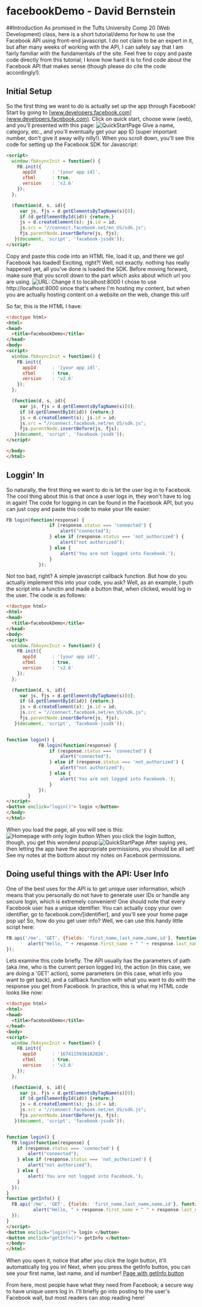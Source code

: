 # facebookDemo - David Bernstein

##Introduction
As promised in the Tufts University Comp 20 (Web Development) class, here is a short tutorial/demo for how to use the Facebook API using front-end javascript. I do not claim to be an expert in it, but after many weeks of working with the API, I can safely say that I am fairly familiar with the fundamentals of the site. Feel free to copy and paste code directly from this tutorial; I know how hard it is to find code about the Facebook API that makes sense (though please do cite the code accordingly!).

## Initial Setup
So the first thing we want to do is actually set up the app through Facebook! Start by going to [www.developers.facebook.com](www.developers.facebook.com). Click on quick start, choose www (web), and you'll presented with this page: ![QuickStartPage](https://github.com/davidrocks88/facebookDemo/blob/master/QuickStartPage.png?raw=true) Give a name, category, etc., and you'll eventually get your app ID (super important number, don't give it away willy nilly!). When you scroll down, you'll see this code for setting up the Facebook SDK for Javascript:

```html
<script>
  window.fbAsyncInit = function() {
    FB.init({
      appId      : '[your app id]',
      xfbml      : true,
      version    : 'v2.6'
    });
  };

  (function(d, s, id){
     var js, fjs = d.getElementsByTagName(s)[0];
     if (d.getElementById(id)) {return;}
     js = d.createElement(s); js.id = id;
     js.src = "//connect.facebook.net/en_US/sdk.js";
     fjs.parentNode.insertBefore(js, fjs);
   }(document, 'script', 'facebook-jssdk'));
</script>
```

Copy and paste this code into an HTML file, load it up, and there we go! Facebook has loaded! Exciting, right?! Well, not exactly. nothing has really happened yet, all you've done is loaded the SDK. Before moving forward, make sure that you scroll down to the part which asks about which url you are using. ![URL: Change it to localhost:8000](https://github.com/davidrocks88/facebookDemo/blob/master/URL.png?raw=true) I chose to use http://localhost:8000 since that's where I'm hosting my content, but when you are actually hosting content on a website on the web, change this url!

So far, this is the HTML I have:
```html
<!doctype html> 
<html>
<head>
  <title>facebookDemo</title>
</head>
<body>
<script>
  window.fbAsyncInit = function() {
    FB.init({
      appId      : '[your app id]',
      xfbml      : true,
      version    : 'v2.6'
    });
  };

  (function(d, s, id){
     var js, fjs = d.getElementsByTagName(s)[0];
     if (d.getElementById(id)) {return;}
     js = d.createElement(s); js.id = id;
     js.src = "//connect.facebook.net/en_US/sdk.js";
     fjs.parentNode.insertBefore(js, fjs);
   }(document, 'script', 'facebook-jssdk'));
</script>

</body>
</html>

```

## Loggin' In
So naturally, the first thing we want to do is let the user log in to Facebook. The cool thing about this is that once a user logs in, they won't have to log in again! The code for logging in can be found in the Facebook API, but you can just copy and paste this code to make your life easier:

```js
FB.login(function(response) {
                if (response.status === 'connected') {
                    alert("connected");
                } else if (response.status === 'not_authorized') {
                    alert("not authorized");
                } else {
                    alert('You are not logged into Facebook.');
                }
            });

```
Not too bad, right? A simple javascript callback function. But how do you actually implement this into your code, you ask? Well, as an example, I puth the script into a functin and made a button that, when clicked, would log in the user. The code is as follows:
```html
<!doctype html> 
<html>
<head>
  <title>facebookDemo</title>
</head>
<body>
<script>
  window.fbAsyncInit = function() {
    FB.init({
      appId      : '[your app id]',
      xfbml      : true,
      version    : 'v2.6'
    });
  };

  (function(d, s, id){
     var js, fjs = d.getElementsByTagName(s)[0];
     if (d.getElementById(id)) {return;}
     js = d.createElement(s); js.id = id;
     js.src = "//connect.facebook.net/en_US/sdk.js";
     fjs.parentNode.insertBefore(js, fjs);
   }(document, 'script', 'facebook-jssdk'));


function login() {
            FB.login(function(response) {
                if (response.status === 'connected') {
                    alert("connected");
                } else if (response.status === 'not_authorized') {
                    alert("not authorized");
                } else {
                    alert('You are not logged into Facebook.');
                }
            });
        }
</script>
<button onclick="login()"> login </button>
</body>
</html>
```
When you load the page, all you will see is this:![Homepage with only login button](https://github.com/davidrocks88/facebookDemo/blob/master/OneButton.png?raw=true)
When you click the login button, though, you get this wonderul popup:![QuickStartPage](https://raw.githubusercontent.com/davidrocks88/facebookDemo/master/initalLogin.png)
After saying yes, then letting the app have the appropriate permissions, you should be all set! See my notes at the bottom about my notes on Facebook permissions.

## Doing useful things with the API: User Info
One of the best uses for the API is to get unique user information, which means that you personally do not have to generate user IDs or handle any secure login, which is extremely convenient! One should note that every Facebook user has a unique identifier. You can actually copy your own identifier, go to facebook.com/[identifier], and you'll see your home page pop up! 
So, how do you get user info? Well, we can use this handy little script here:

```js
FB.api('/me', 'GET', {fields: 'first_name,last_name,name,id'}, function(response) {
        alert("Hello, " + response.first_name + " " + response.last_name " + ", ID #" + response.id");
});
```
Lets examine this code briefly. The API usually has the parameters of path (aka /me, who is the current person logged in), the action (in this case, we are doing a 'GET' action), some parameters (in this case, what info you want to get back), and a callback function with what you want to do with the response you get from Facebook. In practice, this is what my HTML code looks like now:
```html
<!doctype html> 
<html>
<head>
  <title>facebookDemo</title>
</head>
<body>
<script>
  window.fbAsyncInit = function() {
    FB.init({
      appId      : '1674115936182026',
      xfbml      : true,
      version    : 'v2.6'
    });
  };

  (function(d, s, id){
     var js, fjs = d.getElementsByTagName(s)[0];
     if (d.getElementById(id)) {return;}
     js = d.createElement(s); js.id = id;
     js.src = "//connect.facebook.net/en_US/sdk.js";
     fjs.parentNode.insertBefore(js, fjs);
   }(document, 'script', 'facebook-jssdk'));


function login() {
  FB.login(function(response) {
    if (response.status === 'connected') {
        alert("connected");
    } else if (response.status === 'not_authorized') {
        alert("not authorized");
    } else {
        alert('You are not logged into Facebook.');
    }
  });
}
function getInfo() {
  FB.api('/me', 'GET', {fields: 'first_name,last_name,name,id'}, function(response) {
          alert("Hello, " + response.first_name + " " + response.last_name + ", ID #" + response.id);
  });
}
</script>
<button onclick="login()"> login </button>
<button onclick="getInfo()"> getInfo </button>
</body>
</html>
```

When you open it, notice that after you click the login button, it'll automatically log you in! Next, when you press the getInfo button, you can see your first name, last name, and id number!
[Page with getInfo button](https://github.com/davidrocks88/facebookDemo/blob/master/getInfo.png?raw=true)

From here, most people have what they need from Facebook; a secure way to have unique users log in. I'll briefly go into posting to the user's Facebook wall, but most readers can stop reading here!


